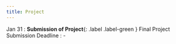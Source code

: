 ```yaml
---
title: Project
---
```

  
  Jan 31
: **Submission of Project**{: .label .label-green } Final Project Submission Deadline
  : -
